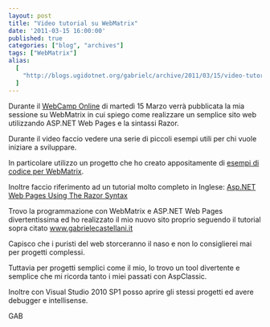 ```yaml
---
layout: post
title: "Video tutorial su WebMatrix"
date: '2011-03-15 16:00:00'
published: true
categories: ["blog", "archives"]
tags: ["WebMatrix"]
alias:
  [
    "http://blogs.ugidotnet.org/gabrielc/archive/2011/03/15/video-tutorial-su-webmatrix.aspx",
  ]
---
```


<!-- more -->

<p>Durante il <a href="http://www.microsoft.it/webcamps">WebCamp Online</a> di martedì 15 Marzo verrà pubblicata la mia sessione su WebMatrix in cui spiego come realizzare un semplice sito web utilizzando ASP.NET Web Pages e la sintassi Razor.</p>  <p>Durante il video faccio vedere una serie di piccoli esempi utili per chi vuole iniziare a sviluppare.</p>  <p>In particolare utilizzo un progetto che ho creato appositamente di <a href="http://cid-2b05ef3f808f9cdd.office.live.com/self.aspx/.Public/EsempiDiCodicePerWebMatrix.zip">esempi di codice per WebMatrix</a>.</p>  <p>Inoltre faccio riferimento ad un tutorial molto completo in Inglese: <a href="http://trainingkit.webcamps.ms/Presentations/Razor%20E-book/ASPNETWebPagesWithRazorSyntax-Book-Beta3.pdf">Asp.NET Web Pages Using The Razor Syntax</a></p>  <p>Trovo la programmazione con WebMatrix e ASP.NET Web Pages divertentissima ed ho realizzato il mio nuovo sito proprio seguendo il tutorial sopra citato <a href="http://www.gabrielecastellani.it">www.gabrielecastellani.it</a></p>  <p>Capisco che i puristi del web storceranno il naso e non lo consiglierei mai per progetti complessi.</p>  <p>Tuttavia per progetti semplici come il mio, lo trovo un tool divertente e semplice che mi ricorda tanto i miei passati con AspClassic.</p>  <p>Inoltre con Visual Studio 2010 SP1 posso aprire gli stessi progetti ed avere debugger e intellisense.</p>  <p>GAB</p>
